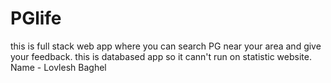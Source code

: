 # PGlife
this is full stack web app where you can search PG near your area and give your feedback.
this is databased app so it cann't run on statistic website. 
Name - Lovlesh Baghel
